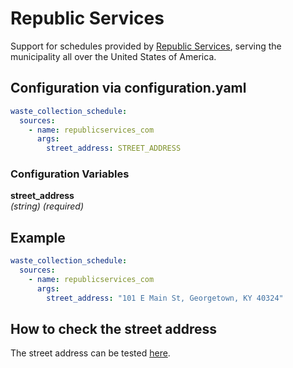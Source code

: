 # Republic Services

Support for schedules provided by [Republic Services](https://republicservices.com), serving the municipality all over the United States of America.

## Configuration via configuration.yaml

```yaml
waste_collection_schedule:
  sources:
    - name: republicservices_com
      args:
        street_address: STREET_ADDRESS
```

### Configuration Variables

**street_address**  
*(string) (required)*

## Example

```yaml
waste_collection_schedule:
  sources:
    - name: republicservices_com
      args:
        street_address: "101 E Main St, Georgetown, KY 40324"
```

## How to check the street address

The street address can be tested [here](https://republicservices.com).
